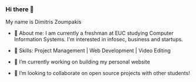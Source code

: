### Hi there 👋 
My name is Dimitris Zoumpakis 

- 🧔 About me: 
I am currently a freshman at EUC studying Computer Information Systems.
I'm interested in infosec, business and startups.

- 🔨 Skills:
  Project Management | Web Development | Video Editing

- 🔭 I’m currently working on building my personal website

- 👯 I’m looking to collaborate on open source projects with other students!
  
